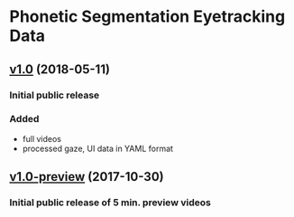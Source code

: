 Phonetic Segmentation Eyetracking Data
======================================

[v1.0] (2018-05-11)
-------------------

### Initial public release

### Added

- full videos
- processed gaze, UI data in YAML format

[v1.0-preview] (2017-10-30)
---------------------------

### Initial public release of 5 min. preview videos

[v1.0]: https://github.com/m2ci-msp/eyetracking-data/releases/tag/v1.0
[v1.0-preview]: https://github.com/m2ci-msp/eyetracking-data/releases/tag/v1.0-preview
